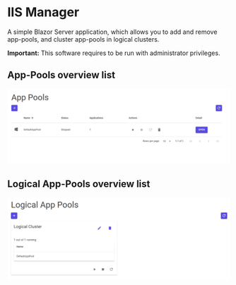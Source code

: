 # IIS Manager
A simple Blazor Server application, which allows you to add and remove app-pools, and cluster app-pools in logical clusters.

**Important:** This software requires to be run with administrator privileges.

## App-Pools overview list
![Overview](res/app_pools_list.png)

## Logical App-Pools overview list
![Logical App Pools](res/logical_app_pools.png)